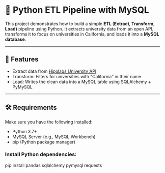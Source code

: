 # 🐍 Python ETL Pipeline with MySQL

This project demonstrates how to build a simple **ETL (Extract, Transform, Load)** pipeline using Python. It extracts university data from an open API, transforms it to focus on universities in California, and loads it into a **MySQL database**.

---

## 🚀 Features

- Extract data from [Hipolabs University API](http://universities.hipolabs.com/)
- Transform: Filters for universities with "California" in their name
- Load: Writes the clean data into a MySQL table using SQLAlchemy + PyMySQL

---

## 🛠 Requirements

Make sure you have the following installed:

- Python 3.7+
- MySQL Server (e.g., MySQL Workbench)
- pip (Python package manager)

### Install Python dependencies:

pip install pandas sqlalchemy pymysql requests
